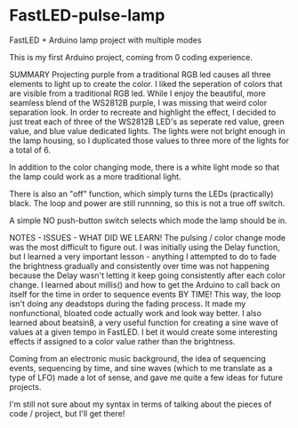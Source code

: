 # FastLED-pulse-lamp

FastLED + Arduino lamp project with multiple modes 

This is my first Arduino project, coming from 0 coding experience.

SUMMARY
Projecting purple from a traditional RGB led causes all three elements to light up to create the color. 
I liked the seperation of colors that are visible from a traditional RGB led.
While I enjoy the beautiful, more seamless blend of the WS2812B purple, I was missing that weird color separation look.
In order to recreate and highlight the effect, I decided to just treat each of three of the WS2812B LED's 
as seperate red value, green value, and blue value dedicated lights.
The lights were not bright enough in the lamp housing, so I duplicated those values to three more of the lights for a total of 6.

In addition to the color changing mode, there is a white light mode so that the lamp could work
as a more traditional light.

There is also an "off" function, which simply turns the LEDs (practically) black. 
The loop and power are still runnning, so this is not a true off switch. 

A simple NO push-button switch selects which mode the lamp should be in.

NOTES - ISSUES - WHAT DID WE LEARN!
The pulsing / color change mode was the most difficult to figure out. I was initially using the Delay function,
but I learned a very important lesson - anything I attempted to do to fade the brightness gradually and consistently 
over time was not happening because the Delay wasn't letting it keep going consistently after each color change.
I learned about millis() and how to get the Arduino to call back on itself for the time in order to sequence events BY TIME!
This way, the loop isn't doing any deadstops during the fading process. 
It made my nonfunctional, bloated code actually work and look way better.
I also learned about beatsin8, a very useful function for creating a sine wave of values at a given tempo in FastLED. 
I bet it would create some interesting effects if assigned to a color value rather than the brightness.

Coming from an electronic music background, the idea of sequencing events, sequencing by time, and sine waves 
(which to me translate as a type of LFO) made a lot of sense, and gave me quite a few ideas for future projects.

I'm still not sure about my syntax in terms of talking about the pieces of code / project, but I'll get there!

